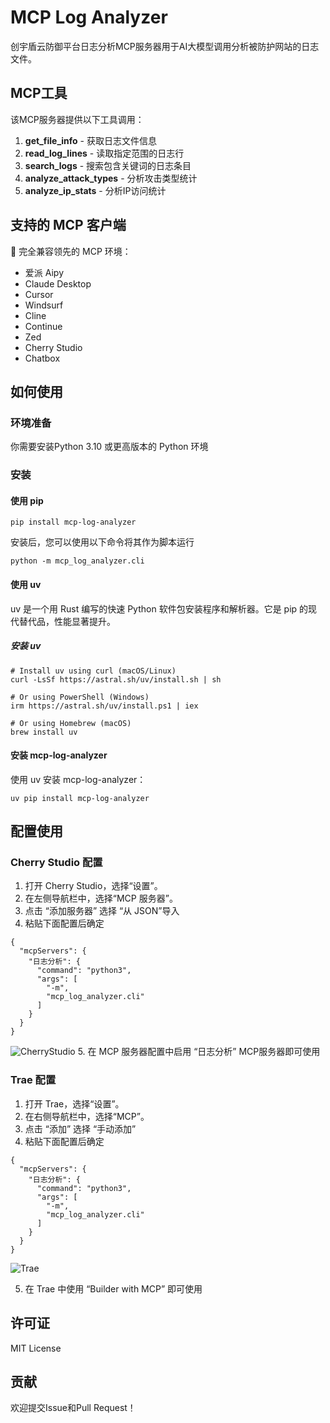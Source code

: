 
# MCP Log Analyzer

创宇盾云防御平台日志分析MCP服务器用于AI大模型调用分析被防护网站的日志文件。

## MCP工具

该MCP服务器提供以下工具调用：

1. **get_file_info** - 获取日志文件信息
2. **read_log_lines** - 读取指定范围的日志行
3. **search_logs** - 搜索包含关键词的日志条目
4. **analyze_attack_types** - 分析攻击类型统计
5. **analyze_ip_stats** - 分析IP访问统计

## 支持的 MCP 客户端
🔧 完全兼容领先的 MCP 环境：
- 爱派 Aipy
- Claude Desktop
- Cursor
- Windsurf
- Cline
- Continue
- Zed
- Cherry Studio
- Chatbox

## 如何使用

### 环境准备

你需要安装Python 3.10 或更高版本的 Python 环境

### 安装

#### 使用 pip

````
pip install mcp-log-analyzer
````
安装后，您可以使用以下命令将其作为脚本运行

````
python -m mcp_log_analyzer.cli
````

#### 使用 uv

uv 是一个用 Rust 编写的快速 Python 软件包安装程序和解析器。它是 pip 的现代替代品，性能显著提升。

##### 安装 uv

```
# Install uv using curl (macOS/Linux)
curl -LsSf https://astral.sh/uv/install.sh | sh

# Or using PowerShell (Windows)
irm https://astral.sh/uv/install.ps1 | iex

# Or using Homebrew (macOS)
brew install uv
```

#### 安装 mcp-log-analyzer

使用 uv 安装 mcp-log-analyzer：

```
uv pip install mcp-log-analyzer
```

## 配置使用
### Cherry Studio 配置
1. 打开 Cherry Studio，选择“设置”。
2. 在左侧导航栏中，选择“MCP 服务器”。
3. 点击 “添加服务器” 选择 “从 JSON”导入
4. 粘贴下面配置后确定
````
{
  "mcpServers": {
    "日志分析": {
      "command": "python3",
      "args": [
        "-m",
        "mcp_log_analyzer.cli"
      ]
    }
  }
}
````
![CherryStudio](./cherrystudio.png)
5. 在 MCP 服务器配置中启用 “日志分析” MCP服务器即可使用


### Trae 配置
1. 打开 Trae，选择“设置”。
2. 在右侧导航栏中，选择“MCP”。
3. 点击 “添加” 选择 “手动添加”
4. 粘贴下面配置后确定
````
{
  "mcpServers": {
    "日志分析": {
      "command": "python3",
      "args": [
        "-m",
        "mcp_log_analyzer.cli"
      ]
    }
  }
}
````
![Trae](./trae.png)

5. 在 Trae 中使用 “Builder with MCP” 即可使用


## 许可证

MIT License

## 贡献

欢迎提交Issue和Pull Request！

